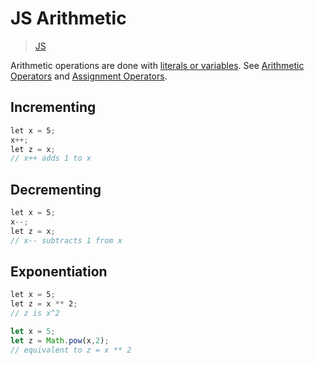 # JS Arithmetic

> [JS](JS.md)

Arithmetic operations are done with [literals or variables](5.%20JS%20Syntax.md#Value%20Types).
See [Arithmetic Operators](10.%20JS%20Operators.md#Arithmetic%20Operators) and [Assignment Operators](10.%20JS%20Operators.md#Assignment%20Operators).

## Incrementing

``` js
let x = 5;  
x++;  
let z = x;
// x++ adds 1 to x
```

## Decrementing

``` js
let x = 5;  
x--;  
let z = x;
// x-- subtracts 1 from x
```

## Exponentiation

``` js
let x = 5;  
let z = x ** 2; 
// z is x^2
```

``` js
let x = 5;
let z = Math.pow(x,2);
// equivalent to z = x ** 2
```